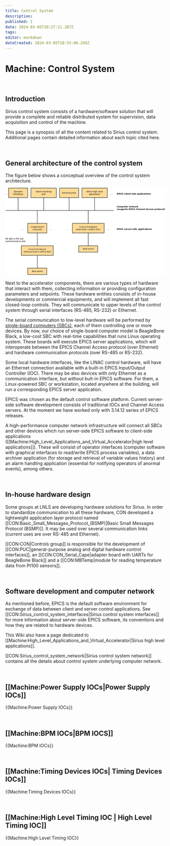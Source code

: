 ```yaml
---
title: Control System
description: 
published: 1
date: 2024-03-05T20:27:11.287Z
tags: 
editor: markdown
dateCreated: 2024-03-05T18:55:00.249Z
---
```


# Machine: Control System

<br />

## Introduction

Sirius control system consists of a hardware/software solution that will provide a complete and reliable distributed system for supervision, data acquisition and control of the machine.

This page is a synopsis of all the content related to Sirius control system. Additional pages contain detailed information about each topic cited here.

<br />

## General architecture of the control system

The figure below shows a conceptual overview of the control system architecture.

![Sirius_control_system_architecture.png](/img/machine/control_system/Sirius_control_system_architecture.png)

Next to the accelerator components, there are various types of hardware that interact with them, collecting information or providing configuration parameters and setpoints. These hardware entities consists of in-house developments or commercial equipments, and will implement all fast closed-loop controls. They will communicate to upper levels of the control system through serial interfaces (RS-485, RS-232) or Ethernet.

The serial communication to low-level hardware will be performed by [single-board computers (SBCs)](/home/Groups/CON/csc_single_board_comps), each of them controlling one or more devices. By now, our choice of single-board computer model is BeagleBone Black, a low-cost SBC with real-time capabilities that runs Linux operating system. These boards will execute EPICS server applications, which will interoperate between the EPICS Channel Access protocol (over Ethernet) and hardware communication protocols (over RS-485 or RS-232).

Some local hardware interfaces, like the LINAC control hardware, will have an Ethernet connection available with a built-in EPICS Input/Output Controller (IOC). There may be also devices with only Ethernet as a communication interface, but without bult-in EPICS software. For them, a Linux-powered SBC or workstation, located anywhere at the building, will run a corresponding EPICS server application.

EPICS was chosen as the default control software platform. Current server-side software development consists of traditional IOCs and Channel Access servers. At the moment we have worked only with 3.14.12 series of EPICS releases.

A high-performance computer network infrastructure will connect all SBCs and other devices which run server-side EPICS software to client-side applications ([[Machine:High_Level_Applications_and_Virtual_Accelerator|high level applications]]). These will consist of operator interfaces (computer software with graphical interfaces to read/write EPICS process variables), a data archiver application (for storage and retrieval of variable values history) and an alarm handling application (essential for notifying operators of anormal events), among others.

<br />

## In-house hardware design

Some groups at LNLS are developing hardware solutions for Sirius. In order to standardize communication to all these hardware, CON developed a lightweight application layer protocol named [[CON:Basic_Small_Messages_Protocol_(BSMP)|Basic Small Messages Protocol (BSMP)]]. It may be used over several communication links (current uses are over RS-485 and Ethernet).

[[CON:CON|Controls group]] is responsible for the development of [[CON:PUC|general-purpose analog and digital hardware control interfaces]], an [[CON:CON_Serial_Cape|adapter board with UARTs for BeagleBone Black]] and a [[CON:MBTemp|module for reading temperature data from Pt100 sensors]].

<br />

## Software development and computer network

As mentioned before, EPICS is the default software environment for exchange of data between client and server control applications. See [[CON:Sirius_control_system_interfaces|Sirius control system interfaces]] for more information about server-side EPICS software, its conventions and how they are related to hardware devices.

This Wiki also have a page dedicated to [[Machine:High_Level_Applications_and_Virtual_Accelerator|Sirius high level applications]].

[[CON:Sirius_control_system_network|Sirius control system network]] contains all the details about control system underlying computer network.

<br />

## [[Machine:Power Supply IOCs|Power Supply IOCs]]
{{Machine:Power Supply IOCs}}

<br />

## [[Machine:BPM IOCs|BPM IOCS]]
{{Machine:BPM IOCs}}

<br />

##  [[Machine:Timing Devices IOCs| Timing Devices IOCs]] 
{{Machine:Timing Devices IOCs}}

<br />

##  [[Machine:High Level Timing IOC | High Level Timing IOC]] 
{{Machine:High Level Timing IOC}}
